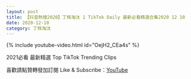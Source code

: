 ```yaml
---
layout: post
title: 【抖音熱搜2020】丁辉淘汰 1 TikTok Daily 最新必看精選合集2020 12 10
date: 2020-12-10
category: 丁辉淘汰
---
```


{% include youtube-video.html id="OejH2_CEa4s" %}

2021必看 最新精選 Top TikTok Trending Clips

喜歡請點贊轉發加訂閱 Like & Subscribe：[YouTube](https://www.youtube.com/channel/UCAoR7VcanIPd04uEq_GIylA/videos)

